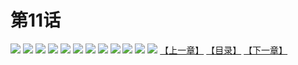# 第11话
![](https://s2.baozimh.com/scomic/yuekanshaonuyeqijun-chunquan/0/15-ajwx/1.jpg)
![](https://s2.baozimh.com/scomic/yuekanshaonuyeqijun-chunquan/0/15-ajwx/2.jpg)
![](https://s2.baozimh.com/scomic/yuekanshaonuyeqijun-chunquan/0/15-ajwx/3.jpg)
![](https://s2.baozimh.com/scomic/yuekanshaonuyeqijun-chunquan/0/15-ajwx/4.jpg)
![](https://s2.baozimh.com/scomic/yuekanshaonuyeqijun-chunquan/0/15-ajwx/5.jpg)
![](https://s2.baozimh.com/scomic/yuekanshaonuyeqijun-chunquan/0/15-ajwx/6.jpg)
![](https://s2.baozimh.com/scomic/yuekanshaonuyeqijun-chunquan/0/15-ajwx/7.jpg)
![](https://s2.baozimh.com/scomic/yuekanshaonuyeqijun-chunquan/0/15-ajwx/8.jpg)
![](https://s2.baozimh.com/scomic/yuekanshaonuyeqijun-chunquan/0/15-ajwx/9.jpg)
![](https://s2.baozimh.com/scomic/yuekanshaonuyeqijun-chunquan/0/15-ajwx/10.jpg)
![](https://s2.baozimh.com/scomic/yuekanshaonuyeqijun-chunquan/0/15-ajwx/11.jpg)
![](https://s2.baozimh.com/scomic/yuekanshaonuyeqijun-chunquan/0/15-ajwx/12.jpg)
[【上一章】](./15.md)
[【目录】](./README.md)
[【下一章】](./17.md)
